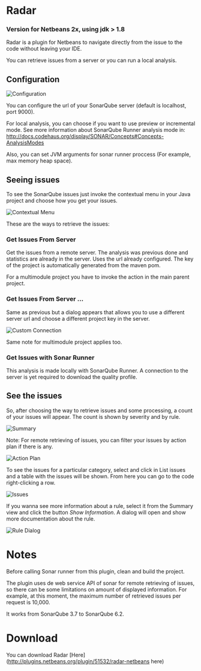 # Radar
### Version for Netbeans 2x, using jdk > 1.8

Radar is a plugin for Netbeans to navigate directly from the issue to the code without leaving your IDE.
 
You can retrieve issues from a server or you can run a local analysis.

## Configuration

![Configuration](src/docs/images/configuration.png)

You can configure the url of your SonarQube server (default is localhost, port 9000).

For local analysis, you can choose if you want to use preview or incremental mode. See more information about SonarQube Runner analysis mode in: http://docs.codehaus.org/display/SONAR/Concepts#Concepts-AnalysisModes

Also, you can set JVM arguments for sonar runner proccess (For example, max memory heap space).

## Seeing issues

To see the SonarQube issues just invoke the contextual menu in your Java project and choose how you get your issues. 

![Contextual Menu](src/docs/images/contextMenu.png)

These are the ways to retrieve the issues:

### Get Issues From Server

Get the issues from a remote server. The analysis was previous done and statistics are already in the server. Uses the url already configured.
The key of the project is automatically generated from the maven pom.

For a multimodule project you have to invoke the action in the main parent project.

### Get Issues From Server ...

Same as previous but a dialog appears that allows you to use a different server url and choose a different project key in the server.

![Custom Connection](src/docs/images/custom.png)

Same note for multimodule project applies too.

### Get Issues with Sonar Runner

This analysis is made locally with SonarQube Runner. A connection to the server is yet required to download the quality profile.

## See the issues

So, after choosing the way to retrieve issues and some processing, a count of your issues will appear. The count is shown by severity and by rule.

![Summary](src/docs/images/summary.png)

Note: For remote retrieving of issues, you can filter your issues by action plan if there is any.

![Action Plan](src/docs/images/actionPlan.png)

To see the issues for a particular category, select and click in List issues and a table with the issues will be shown. From here you can go to the code 
right-clicking a row.

![Issues](src/docs/images/issues.png)

If you wanna see more information about a rule, select it from the Summary view and click the button *Show Information*. A dialog will open and show more documentation about the rule.

![Rule Dialog](src/docs/images/ruleDialog.png)

# Notes

Before calling Sonar runner from this plugin, clean and build the project.

The plugin uses de web service API of sonar for remote retrieving of issues, so there can be some limitations on amount of displayed information. For example, at this moment, the maximum number of retrieved issues per request is 10,000.

It works from SonarQube 3.7 to SonarQube 6.2.

# Download

You can download Radar [Here](http://plugins.netbeans.org/plugin/51532/radar-netbeans here)
